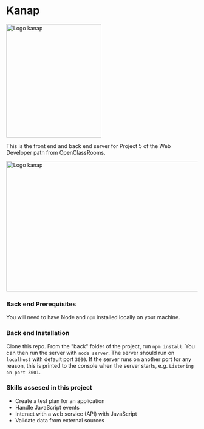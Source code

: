 # Kanap

<img src="./front/images/logo.png" alt="Logo kanap" width="250" height="299">

This is the front end and back end server for Project 5 of the Web Developer path from OpenClassRooms.

<img src="./front/images/banniere.png" alt="Logo kanap" width="800" height="344">

### Back end Prerequisites

You will need to have Node and `npm` installed locally on your machine.

### Back end Installation

Clone this repo. From the "back" folder of the project, run `npm install`. You
can then run the server with `node server`.
The server should run on `localhost` with default port `3000`. If the
server runs on another port for any reason, this is printed to the
console when the server starts, e.g. `Listening on port 3001`.

### Skills assesed in this project

<ul>
    <li>Create a test plan for an application</li>
    <li>Handle JavaScript events</li>
    <li>Interact with a web service (API) with JavaScript</li>
    <li>Validate data from external sources</li>
</ul>
